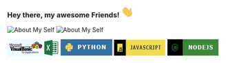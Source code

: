 ### Hey there, my awesome Friends! <img src="assets/hello.gif" width="28px" alt="hi">
<img src="assets/Profile_Page_1.jpg" alt="About My Self" width="1200" height="1000">
<img src="assets/Profile_Page_2.jpg" alt="About My Self" width="1200" height="1000">

<a href="#"><img src="assets/vbaExcelImage.PNG" alt="Excel VBA Logo" width="120" height="40"></a>
<a href="#"><img src="assets/Python Logo.PNG" alt="Python Logo" width="120" height="40"></a>
<a href="#"><img src="assets/jsImage.PNG" alt="JavaScript Logo" width="120" height="40"></a>
<a href="#"><img src="assets/NodeJs.PNG" alt="Node JS Logo" width="120" height="40"></a>


